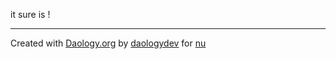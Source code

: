 it sure is !

---

Created with [Daology.org](http://daology.org) by [daologydev](http://daology.org/u/daologydev) for [nu](http://daology.org/o/nu)